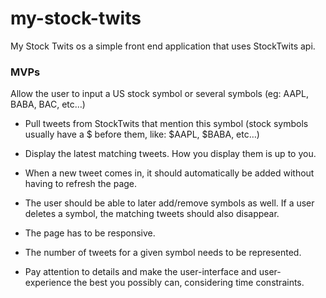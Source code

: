 # my-stock-twits

My Stock Twits os a simple front end application that uses  StockTwits api.

### MVPs
Allow the user to input a US stock symbol or several symbols (eg: AAPL, BABA, BAC,
etc…)

* Pull tweets from StockTwits that mention this symbol (stock symbols usually have a $
before them, like: $AAPL, $BABA, etc…)

* Display the latest matching tweets. How you display them is up to you.

* When a new tweet comes in, it should automatically be added without having to refresh
the page.

* The user should be able to later add/remove symbols as well. If a user deletes a symbol,
the matching tweets should also disappear.

* The page has to be responsive.

* The number of tweets for a given symbol needs to be represented.

* Pay attention to details and make the user-interface and user-experience the best you
possibly can, considering time constraints.
